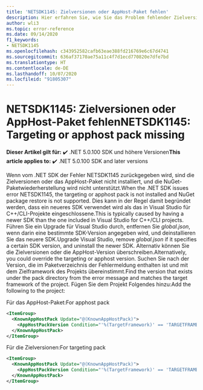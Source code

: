 ```yaml
---
title: 'NETSDK1145: Zielversionen oder AppHost-Paket fehlen'
description: Hier erfahren Sie, wie Sie das Problem fehlender Zielversionen beheben, wenn Wiederherstellungen für NuGet-Pakete nicht unterstützt werden.
author: wli3
ms.topic: error-reference
ms.date: 09/14/2020
f1_keywords:
- NETSDK1145
ms.openlocfilehash: c343952582cafb63eae388fd216769e6c67d4741
ms.sourcegitcommit: 636af37170ae75a11c4f7d1ecd770820e7dfe7bd
ms.translationtype: HT
ms.contentlocale: de-DE
ms.lasthandoff: 10/07/2020
ms.locfileid: "91805307"
---
```

# <a name="netsdk1145-targeting-or-apphost-pack-missing"></a><span data-ttu-id="e2a18-103">NETSDK1145: Zielversionen oder AppHost-Paket fehlen</span><span class="sxs-lookup"><span data-stu-id="e2a18-103">NETSDK1145: Targeting or apphost pack missing</span></span>

<span data-ttu-id="e2a18-104">**Dieser Artikel gilt für:** ✔️ .NET 5.0.100 SDK und höhere Versionen</span><span class="sxs-lookup"><span data-stu-id="e2a18-104">**This article applies to:** ✔️ .NET 5.0.100 SDK and later versions</span></span>

<span data-ttu-id="e2a18-105">Wenn vom .NET SDK der Fehler NETSDK1145 zurückgegeben wird, sind die Zielversionen oder das AppHost-Paket nicht installiert, und die NuGet-Paketwiederherstellung wird nicht unterstützt.</span><span class="sxs-lookup"><span data-stu-id="e2a18-105">When the .NET SDK issues error NETSDK1145, the targeting or apphost pack is not installed and NuGet package restore is not supported.</span></span> <span data-ttu-id="e2a18-106">Dies kann in der Regel damit begründet werden, dass ein neueres SDK verwendet wird als das in Visual Studio für C++/CLI-Projekte eingeschlossene.</span><span class="sxs-lookup"><span data-stu-id="e2a18-106">This is typically caused by having a newer SDK than the one included in Visual Studio for C++/CLI projects.</span></span> <span data-ttu-id="e2a18-107">Führen Sie ein Upgrade für Visual Studio durch, entfernen Sie _global.json_, wenn darin eine bestimmte SDK-Version angegeben wird, und deinstallieren Sie das neuere SDK.</span><span class="sxs-lookup"><span data-stu-id="e2a18-107">Upgrade Visual Studio, remove _global.json_ if it specifies a certain SDK version, and uninstall the newer SDK.</span></span> <span data-ttu-id="e2a18-108">Alternativ können Sie die Zielversionen oder die AppHost-Version überschreiben.</span><span class="sxs-lookup"><span data-stu-id="e2a18-108">Alternatively, you could override the targeting or apphost version.</span></span> <span data-ttu-id="e2a18-109">Suchen Sie nach der Version, die im Paketverzeichnis der Fehlermeldung enthalten ist und mit dem Zielframework des Projekts übereinstimmt.</span><span class="sxs-lookup"><span data-stu-id="e2a18-109">Find the version that exists under the pack directory from the error message and matches the target framework of the project.</span></span> <span data-ttu-id="e2a18-110">Fügen Sie dem Projekt Folgendes hinzu:</span><span class="sxs-lookup"><span data-stu-id="e2a18-110">Add the following to the project:</span></span>

<span data-ttu-id="e2a18-111">Für das AppHost-Paket:</span><span class="sxs-lookup"><span data-stu-id="e2a18-111">For apphost pack</span></span>

```xml
<ItemGroup>
  <KnownAppHostPack Update="@(KnownAppHostPack)">
    <AppHostPackVersion Condition="'%(TargetFramework)' == 'TARGETFRAMEWORK'">EXISTINGVERSION</AppHostPackVersion>
  </KnownAppHostPack>
</ItemGroup>
```

<span data-ttu-id="e2a18-112">Für die Zielversionen:</span><span class="sxs-lookup"><span data-stu-id="e2a18-112">For targeting pack</span></span>

```xml
<ItemGroup>
  <KnownAppHostPack Update="@(KnownAppHostPack)">
    <AppHostPackVersion Condition="'%(TargetFramework)' == 'TARGETFRAMEWORK'">EXISTINGVERSION</AppHostPackVersion>
  </KnownAppHostPack>
</ItemGroup>
```
